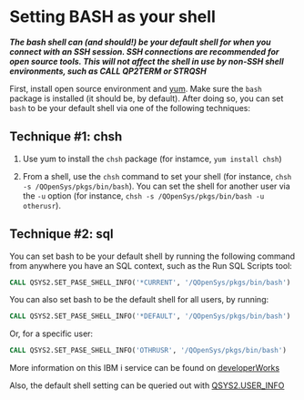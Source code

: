 # Setting BASH as your shell

***The bash shell can (and should!) be your default shell for when you connect
with an SSH session. SSH connections are recommended for open source tools.
This will not affect the shell in use by non-SSH shell environments, such as
CALL QP2TERM or STRQSH***

First, install open source environment and [yum](../yum/). Make sure the `bash`
package is installed (it should be, by default). After doing so, you can set
`bash` to be your default shell via one of the following techniques:

## Technique #1: chsh

1. Use yum to install the `chsh` package (for instamce, `yum install chsh`)

2. From a shell, use the `chsh` command to set your shell
  (for instance, `chsh -s /QOpenSys/pkgs/bin/bash`).
  You can set the shell for another user via the `-u` option
  (for instance, `chsh -s /QOpenSys/pkgs/bin/bash -u otherusr`).

## Technique #2: sql

You can set bash to be your default shell by running the following command from
anywhere you have an SQL context, such as the Run SQL Scripts tool:

```SQL
CALL QSYS2.SET_PASE_SHELL_INFO('*CURRENT', '/QOpenSys/pkgs/bin/bash')
```

You can also set bash to be the default shell for all users, by running:

```SQL
CALL QSYS2.SET_PASE_SHELL_INFO('*DEFAULT', '/QOpenSys/pkgs/bin/bash')
```

Or, for a specific user:

```SQL
CALL QSYS2.SET_PASE_SHELL_INFO('OTHRUSR', '/QOpenSys/pkgs/bin/bash')
```

More information on this IBM i service can be found on [developerWorks](https://www.ibm.com/developerworks/community/wikis/home?lang=en#!/wiki/IBM%20i%20Technology%20Updates/page/QSYS2.SET_PASE_SHELL_INFO%20Procedure)

Also, the default shell setting can be queried out with [QSYS2.USER_INFO](https://www.ibm.com/developerworks/community/wikis/home?lang=en#!/wiki/IBM%20i%20Technology%20Updates/page/QSYS2.USER_INFO%20catalog)
